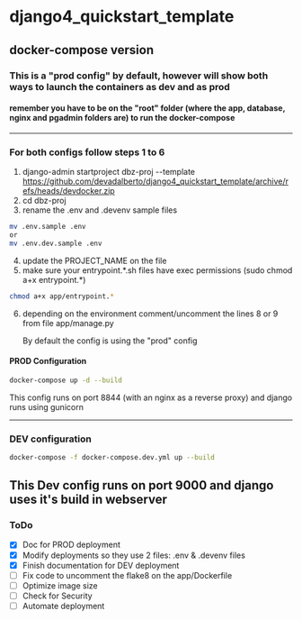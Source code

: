 # django4_quickstart_template
## docker-compose version

### This is a "prod config" by default, however will show both ways to launch the containers as dev and as prod

#### remember you have to be on the "root" folder (where the app, database, nginx and pgadmin folders are) to run the docker-compose
---

### For both configs follow steps 1 to 6

1. django-admin startproject dbz-proj --template https://github.com/devadalberto/django4_quickstart_template/archive/refs/heads/devdocker.zip
2. cd dbz-proj
3. rename the .env and .devenv sample files

```bash
mv .env.sample .env
or
mv .env.dev.sample .env
```

4. update the PROJECT_NAME on the file
5. make sure your entrypoint.\*.sh files have exec permissions (sudo chmod a+x entrypoint.*)

```bash
chmod a+x app/entrypoint.*
```

6. depending on the environment comment/uncomment the lines 8 or 9 from file app/manage.py
   
   By default the config is using the "prod" config


#### PROD Configuration 

```bash
docker-compose up -d --build
```

This config runs on port 8844 (with an nginx as a reverse proxy) and django runs using gunicorn

---

### DEV configuration

```bash
docker-compose -f docker-compose.dev.yml up --build
```

This Dev config runs on port 9000 and django uses it's build in webserver
---

### ToDo

- [X] Doc for PROD deployment
- [X] Modify deployments so they use 2 files: .env & .devenv files
- [X] Finish documentation for DEV deployment
- [ ] Fix code to uncomment the flake8 on the app/Dockerfile
- [ ] Optimize image size
- [ ] Check for Security
- [ ] Automate deployment

